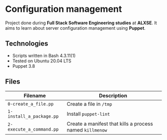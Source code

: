 # Configuration management

Project done during **Full Stack Software Engineering studies** at **ALXSE**. It aims to learn about server configuration management using **Puppet**.

## Technologies

- Scripts written in Bash 4.3.11(1)
- Tested on Ubuntu 20.04 LTS
- Puppet 3.8

## Files

| Filename                 | Description                                              |
| ------------------------ | -------------------------------------------------------- |
| `0-create_a_file.pp`     | Create a file in `/tmp`                                  |
| `1-install_a_package.pp` | Install `puppet-lint`                                    |
| `2-execute_a_command.pp` | Create a manifest that kills a process named `killmenow` |
